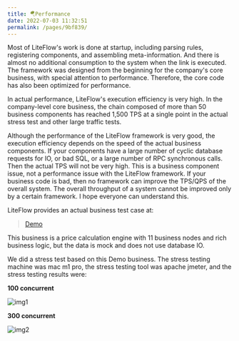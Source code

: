 ```yaml
---
title: 🪂Performance
date: 2022-07-03 11:32:51
permalink: /pages/9bf839/
---
```


Most of LiteFlow's work is done at startup, including parsing rules, registering components, and assembling meta-information. And there is almost no additional consumption to the system when the link is executed. The framework was designed from the beginning for the company's core business, with special attention to performance. Therefore, the core code has also been optimized for performance.

In actual performance, LiteFlow's execution efficiency is very high. In the company-level core business, the chain composed of more than 50 business components has reached 1,500 TPS at a single point in the actual stress test and other large traffic tests.

Although the performance of the LiteFlow framework is very good, the execution efficiency depends on the speed of the actual business components. If your components have a large number of cyclic database requests for IO, or bad SQL, or a large number of RPC synchronous calls. Then the actual TPS will not be very high. This is a business component issue, not a performance issue with the LiteFlow framework. If your business code is bad, then no framework can improve the TPS/QPS of the overall system. The overall throughput of a system cannot be improved only by a certain framework. I hope everyone can understand this.



LiteFlow provides an actual business test case at:

> [Demo](https://gitee.com/bryan31/liteflow-example)

This business is a price calculation engine with 11 business nodes and rich business logic, but the data is mock and does not use database IO.



We did a stress test based on this Demo business. The stress testing machine was mac m1 pro, the stress testing tool was apache jmeter, and the stress testing results were:



**100 concurrent**

![img1](/img/pressure1.png)



**300 concurrent**

![img2](/img/pressure2.png)